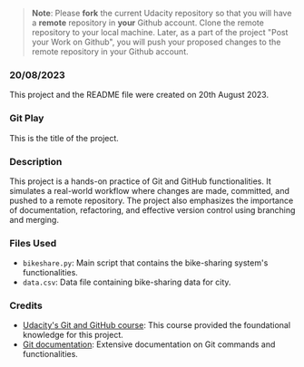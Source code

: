 > **Note**: Please **fork** the current Udacity repository so that you will have a **remote** repository in **your** Github account. Clone the remote repository to your local machine. Later, as a part of the project "Post your Work on Github", you will push your proposed changes to the remote repository in your Github account.

### 20/08/2023
This project and the README file were created on 20th August 2023.

### Git Play
This is the title of the project.

### Description
This project is a hands-on practice of Git and GitHub functionalities. It simulates a real-world workflow where changes are made, committed, and pushed to a remote repository. The project also emphasizes the importance of documentation, refactoring, and effective version control using branching and merging.

### Files Used
- `bikeshare.py`: Main script that contains the bike-sharing system's functionalities.
- `data.csv`: Data file containing bike-sharing data for city.

### Credits
- [Udacity's Git and GitHub course](https://www.udacity.com/course/version-control-with-git--ud123): This course provided the foundational knowledge for this project.
- [Git documentation](https://git-scm.com/doc): Extensive documentation on Git commands and functionalities.
